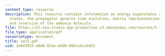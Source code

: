 ```yaml
---
content_type: resource
description: This resource contains information on energy eigenstates are stationary
  states, the propagator governs time evolution, matrix representations of the propagator,
  and inversion of the ammonia molecule.
file: https://ol-ocw-studio-app-production.s3.amazonaws.com/courses/5-73-introductory-quantum-mechanics-i-fall-2005/2e043915a04607aeeb9068dce4ca5d52_sec5.pdf
file_type: application/pdf
resourcetype: Document
title: sec5.pdf
uid: 2e043915-a046-07ae-eb90-68dce4ca5d52
---
```


